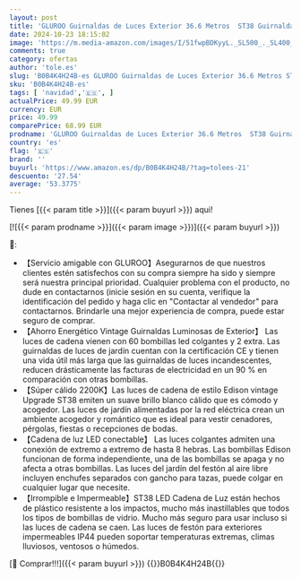 ```yaml
---
layout: post
title: 'GLUROO Guirnaldas de Luces Exterior 36.6 Metros  ST38 Guirnaldas Luminosas de Exterior con 60+2 LED Bombillas  2200K blanco cálido  Impermeable Cadena de Luz para Jardín  Patio  Navidad'
date: 2024-10-23 18:15:02
image: 'https://m.media-amazon.com/images/I/51fwpBDKyyL._SL500_._SL400_.jpg'
comments: true
category: ofertas
author: 'tole.es'
slug: 'B0B4K4H24B-es GLUROO Guirnaldas de Luces Exterior 36.6 Metros ST38...'
sku: 'B0B4K4H24B-es'
tags: [ 'navidad','🇪🇸', ]
actualPrice: 49.99 EUR
currency: EUR
price: 49.99
comparePrice: 68.99 EUR
prodname: 'GLUROO Guirnaldas de Luces Exterior 36.6 Metros  ST38 Guirnaldas Luminosas de Exterior con 60+2 LED Bombillas  2200K blanco cálido  Impermeable Cadena de Luz para Jardín  Patio  Navidad'
country: 'es'
flag: '🇪🇸'
brand: ''
buyurl: 'https://www.amazon.es/dp/B0B4K4H24B/?tag=tolees-21'
descuento: '27.54'
average: '53.3775'
---
```


Tienes [{{< param title >}}]({{< param buyurl >}}) aqui!

[![{{< param prodname >}}]({{< param image >}})]({{< param buyurl >}})

🔎:

- 【Servicio amigable con GLUROO】Asegurarnos de que nuestros clientes estén satisfechos con su compra siempre ha sido y siempre será nuestra principal prioridad. Cualquier problema con el producto, no dude en contactarnos (inicie sesión en su cuenta, verifique la identificación del pedido y haga clic en "Contactar al vendedor" para contactarnos. Brindarle una mejor experiencia de compra, puede estar seguro de comprar.
- 【Ahorro Energético Vintage Guirnaldas Luminosas de Exterior】 Las luces de cadena vienen con 60 bombillas led colgantes y 2 extra. Las guirnaldas de luces de jardín cuentan con la certificación CE y tienen una vida útil más larga que las guirnaldas de luces incandescentes, reducen drásticamente las facturas de electricidad en un 90 % en comparación con otras bombillas.
- 【Súper cálido 2200K】Las luces de cadena de estilo Edison vintage Upgrade ST38 emiten un suave brillo blanco cálido que es cómodo y acogedor. Las luces de jardín alimentadas por la red eléctrica crean un ambiente acogedor y romántico que es ideal para vestir cenadores, pérgolas, fiestas o recepciones de bodas.
- 【Cadena de luz LED conectable】 Las luces colgantes admiten una conexión de extremo a extremo de hasta 8 hebras. Las bombillas Edison funcionan de forma independiente, una de las bombillas se apaga y no afecta a otras bombillas. Las luces del jardín del festón al aire libre incluyen enchufes separados con gancho para tazas, puede colgar en cualquier lugar que necesite.
- 【Irrompible e Impermeable】ST38 LED Cadena de Luz están hechos de plástico resistente a los impactos, mucho más inastillables que todos los tipos de bombillas de vidrio. Mucho más seguro para usar incluso si las luces de cadena se caen. Las luces de festón para exteriores impermeables IP44 pueden soportar temperaturas extremas, climas lluviosos, ventosos o húmedos.

[🛒 Comprar!!!]({{< param buyurl >}})
{{<world>}}B0B4K4H24B{{</world>}}
